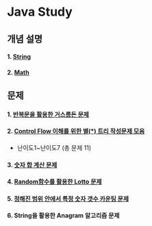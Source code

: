 # Java Study

## 개념 설명
#### 1. [String](https://github.com/Lee-KyungSeok/String)
#### 2. [Math](https://github.com/Lee-KyungSeok/Math)

## 문제
#### 1. [반복문을 활용한 거스름돈 문제](https://github.com/Lee-KyungSeok/ChangeMoney)

#### 2. [Control Flow 이해를 위한 별(\*) 트리 작성문제 모음](https://github.com/Lee-KyungSeok/ControlFlowExample)
 - 난이도1~난이도7 (총 문제 11)

#### 3. [숫자 합 계산 문제](https://github.com/Lee-KyungSeok/SumExample)

#### 4. [Random함수를 활용한 Lotto 문제](https://github.com/Lee-KyungSeok/LottoExample)

#### 5. [정해진 범위 안에서 특정 숫자 갯수 카운팅 문제]()

#### 6. String을 활용한 Anagram 알고리즘 문제

